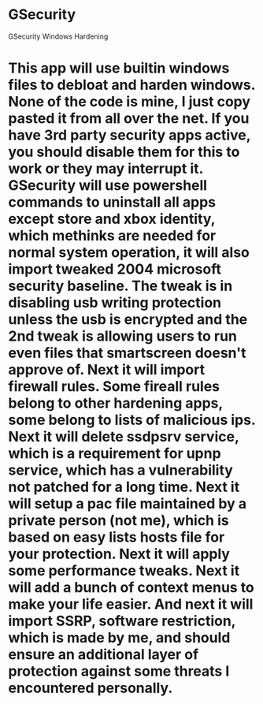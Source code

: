 # GSecurity
GSecurity Windows Hardening

# This app will use builtin windows files to debloat and harden windows. None of the code is mine, I just copy pasted it from all over the net. If you have 3rd party security apps active, you should disable them for this to work or they may interrupt it. GSecurity will use powershell commands to uninstall all apps except store and xbox identity, which methinks are needed for normal system operation, it will also import tweaked 2004 microsoft security baseline. The tweak is in disabling usb writing protection unless the usb is encrypted and the 2nd tweak is allowing users to run even files that smartscreen doesn't approve of. Next it will import firewall rules. Some fireall rules belong to other hardening apps, some belong to lists of malicious ips. Next it will delete ssdpsrv service, which is a requirement for upnp service, which has a vulnerability not patched for a long time. Next it will setup a pac file maintained by a private person (not me), which is based on easy lists hosts file for your protection. Next it will apply some performance tweaks. Next it will add a bunch of context menus to make your life easier. And next it will import SSRP, software restriction, which is made by me, and should ensure an additional layer of protection against some threats I encountered personally.

